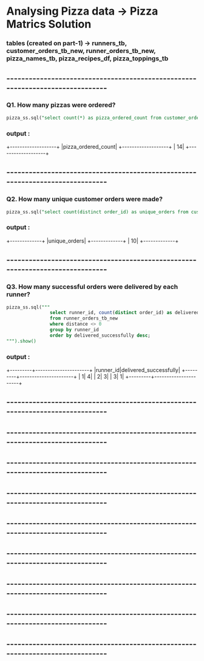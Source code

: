 # Analysing Pizza data -> Pizza Matrics Solution
### tables (created on part-1) -> runners_tb, customer_orders_tb_new, runner_orders_tb_new, pizza_names_tb, pizza_recipes_df, pizza_toppings_tb 
## ------------------------------------------------------------------------------

### Q1. How many pizzas were ordered?
```sql
pizza_ss.sql("select count(*) as pizza_ordered_count from customer_orders_tb_new;").show()
```
### output :
+-------------------+
|pizza_ordered_count|
+-------------------+
|                 14|
+-------------------+
## ------------------------------------------------------------------------------
### Q2. How many unique customer orders were made?
```sql
pizza_ss.sql("select count(distinct order_id) as unique_orders from customer_orders_tb_new").show()
```
### output :
+-------------+
|unique_orders|
+-------------+
|           10|
+-------------+

## ------------------------------------------------------------------------------
### Q3. How many successful orders were delivered by each runner?
```sql
pizza_ss.sql("""
                select runner_id, count(distinct order_id) as delivered_successfully
                from runner_orders_tb_new
                where distance <> 0
                group by runner_id
                order by delivered_successfully desc;
""").show()
```
### output :
+---------+----------------------+
|runner_id|delivered_successfully|
+---------+----------------------+
|        1|                     4|
|        2|                     3|
|        3|                     1|
+---------+----------------------+
## ------------------------------------------------------------------------------

## ------------------------------------------------------------------------------

## ------------------------------------------------------------------------------

## ------------------------------------------------------------------------------

## ------------------------------------------------------------------------------

## ------------------------------------------------------------------------------

## ------------------------------------------------------------------------------

## ------------------------------------------------------------------------------

## ------------------------------------------------------------------------------

